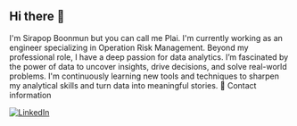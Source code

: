 ## Hi there 👋
I'm Sirapop Boonmun but you can call me Plai.
I'm currently working as an engineer specializing in Operation Risk Management.
Beyond my professional role, I have a deep passion for data analytics. I’m fascinated by the power of data to uncover insights, drive decisions, and solve real-world problems. I'm continuously learning new tools and techniques to sharpen my analytical skills and turn data into meaningful stories.
 🌟 Contact information
 
[![LinkedIn](https://img.shields.io/badge/LinkedIn-0077B5?style=for-the-badge&logo=linkedin&logoColor=white)](https://www.linkedin.com/in/sirapop-boonmun-b7a28922a/)

<!--
**Plai101/Plai101** is a ✨ _special_ ✨ repository because its `README.md` (this file) appears on your GitHub profile.

Here are some ideas to get you started:

- 🔭 I’m currently working on ...
- 🌱 I’m currently learning ...
- 👯 I’m looking to collaborate on ...
- 🤔 I’m looking for help with ...
- 💬 Ask me about ...
- 📫 How to reach me: ...
- 😄 Pronouns: ...
- ⚡ Fun fact: ...
-->
